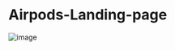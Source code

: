 # Airpods-Landing-page
![image](https://user-images.githubusercontent.com/77983855/170777529-db2f0d2f-5ff1-4a66-950f-c9706b55f785.png)
